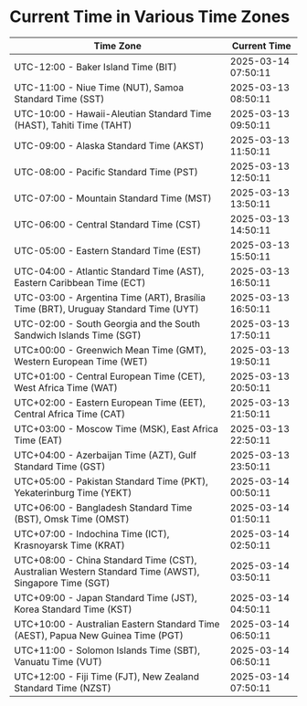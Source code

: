# Current Time in Various Time Zones

| Time Zone | Current Time |
|-----------|--------------|
| UTC-12:00 - Baker Island Time (BIT) | 2025-03-14 07:50:11 |
| UTC-11:00 - Niue Time (NUT), Samoa Standard Time (SST) | 2025-03-13 08:50:11 |
| UTC-10:00 - Hawaii-Aleutian Standard Time (HAST), Tahiti Time (TAHT) | 2025-03-13 09:50:11 |
| UTC-09:00 - Alaska Standard Time (AKST) | 2025-03-13 11:50:11 |
| UTC-08:00 - Pacific Standard Time (PST) | 2025-03-13 12:50:11 |
| UTC-07:00 - Mountain Standard Time (MST) | 2025-03-13 13:50:11 |
| UTC-06:00 - Central Standard Time (CST) | 2025-03-13 14:50:11 |
| UTC-05:00 - Eastern Standard Time (EST) | 2025-03-13 15:50:11 |
| UTC-04:00 - Atlantic Standard Time (AST), Eastern Caribbean Time (ECT) | 2025-03-13 16:50:11 |
| UTC-03:00 - Argentina Time (ART), Brasília Time (BRT), Uruguay Standard Time (UYT) | 2025-03-13 16:50:11 |
| UTC-02:00 - South Georgia and the South Sandwich Islands Time (SGT) | 2025-03-13 17:50:11 |
| UTC±00:00 - Greenwich Mean Time (GMT), Western European Time (WET) | 2025-03-13 19:50:11 |
| UTC+01:00 - Central European Time (CET), West Africa Time (WAT) | 2025-03-13 20:50:11 |
| UTC+02:00 - Eastern European Time (EET), Central Africa Time (CAT) | 2025-03-13 21:50:11 |
| UTC+03:00 - Moscow Time (MSK), East Africa Time (EAT) | 2025-03-13 22:50:11 |
| UTC+04:00 - Azerbaijan Time (AZT), Gulf Standard Time (GST) | 2025-03-13 23:50:11 |
| UTC+05:00 - Pakistan Standard Time (PKT), Yekaterinburg Time (YEKT) | 2025-03-14 00:50:11 |
| UTC+06:00 - Bangladesh Standard Time (BST), Omsk Time (OMST) | 2025-03-14 01:50:11 |
| UTC+07:00 - Indochina Time (ICT), Krasnoyarsk Time (KRAT) | 2025-03-14 02:50:11 |
| UTC+08:00 - China Standard Time (CST), Australian Western Standard Time (AWST), Singapore Time (SGT) | 2025-03-14 03:50:11 |
| UTC+09:00 - Japan Standard Time (JST), Korea Standard Time (KST) | 2025-03-14 04:50:11 |
| UTC+10:00 - Australian Eastern Standard Time (AEST), Papua New Guinea Time (PGT) | 2025-03-14 06:50:11 |
| UTC+11:00 - Solomon Islands Time (SBT), Vanuatu Time (VUT) | 2025-03-14 06:50:11 |
| UTC+12:00 - Fiji Time (FJT), New Zealand Standard Time (NZST) | 2025-03-14 07:50:11 |
